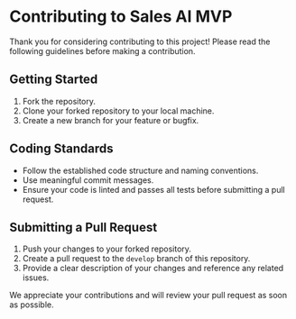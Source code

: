  # Contributing to Sales AI MVP

Thank you for considering contributing to this project! Please read the following guidelines before making a contribution.

## Getting Started

1. Fork the repository.
2. Clone your forked repository to your local machine.
3. Create a new branch for your feature or bugfix.

## Coding Standards

- Follow the established code structure and naming conventions.
- Use meaningful commit messages.
- Ensure your code is linted and passes all tests before submitting a pull request.

## Submitting a Pull Request

1. Push your changes to your forked repository.
2. Create a pull request to the `develop` branch of this repository.
3. Provide a clear description of your changes and reference any related issues.

We appreciate your contributions and will review your pull request as soon as possible.

